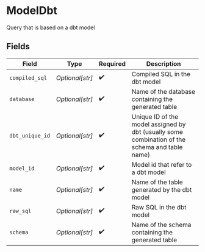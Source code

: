 # ModelDbt

Query that is based on a dbt model


## Fields

| Field                                                                                          | Type                                                                                           | Required                                                                                       | Description                                                                                    |
| ---------------------------------------------------------------------------------------------- | ---------------------------------------------------------------------------------------------- | ---------------------------------------------------------------------------------------------- | ---------------------------------------------------------------------------------------------- |
| `compiled_sql`                                                                                 | *Optional[str]*                                                                                | :heavy_check_mark:                                                                             | Compiled SQL in the dbt model                                                                  |
| `database`                                                                                     | *Optional[str]*                                                                                | :heavy_check_mark:                                                                             | Name of the database containing the generated table                                            |
| `dbt_unique_id`                                                                                | *Optional[str]*                                                                                | :heavy_check_mark:                                                                             | Unique ID of the model assigned by dbt (usually some combination of the schema and table name) |
| `model_id`                                                                                     | *Optional[str]*                                                                                | :heavy_check_mark:                                                                             | Model id that refer to a dbt model                                                             |
| `name`                                                                                         | *Optional[str]*                                                                                | :heavy_check_mark:                                                                             | Name of the table generated by the dbt model                                                   |
| `raw_sql`                                                                                      | *Optional[str]*                                                                                | :heavy_check_mark:                                                                             | Raw SQL in the dbt model                                                                       |
| `schema`                                                                                       | *Optional[str]*                                                                                | :heavy_check_mark:                                                                             | Name of the schema containing the generated table                                              |